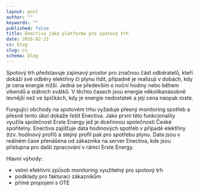 ```yaml
---
layout: post
author: ""
keywords: ""
published: false
title: Enectiva jako platforma pro spotový trh
date: 2016-02-21
cs: blog
slug: cs
schema: blog
---
```



Spotový trh představuje zajímavý prostor pro značnou část odběratelů, kteří dokáží své odběry elektřiny či plynu řídit, případně je realizují v dobách, kdy je cena energie nižší. Jedná se především o noční hodiny nebo během víkendů a státních svátků. V těchto časech jsou energie několikanásobně levnější než ve špičkách, kdy je energie nedostatek a její cena naopak roste.

Fungující obchody na spotovém trhu vyžaduje přesný monitoring spotřeb a přesně tento úkol dokáže řešit Enectiva. Jako první této funkcionality využila společnost Erste Energy jež je dceřinnou společností České spořitelny. Enectiva zajišťuje data hodinových spotřeb v případě elektřiny (tzv. hodinový profil) a stejný profil pak pro spotřebu plynu. Data jsou v reálném čase přenášena od zákazníka na server Enectiva, kde jsou přístupna pro další zpracování v rámci Erste Energy.

Hlavní výhody:
- velmi efektivní způsob monitoring využitelný pro spotový trh
- podklady pro fakturaci zákazníkům
- přímé propojení s OTE

